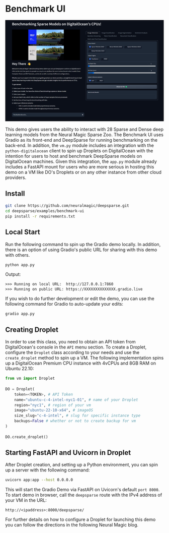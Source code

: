# Benchmark UI

![alt text](pic.png)

This demo gives users the ability to interact with 28 Sparse and Dense deep learning models from the Neural Magic Sparse Zoo. The Benchmark UI uses Gradio as its front-end and DeepSparse for running benchmarking on the back-end. In addition, the `vm.py` module includes an integration with the `python-digitalocean` client to spin up Droplets on DigitalOcean with the intention for users to host and benchmark DeepSparse models on DigitalOcean machines. Given this integration, the `app.py` module already includes a FastAPI mount for users who are more serious in hosting this demo on a VM like DO's Droplets or on any other instance from other cloud providers.

## Install

```bash
git clone https://github.com/neuralmagic/deepsparse.git
cd deepsparse/examples/benchmark-ui
pip install -r requirements.txt
```

## Local Start

Run the following command to spin up the Gradio demo locally. In addition, there is an option of using Gradio's public URL for sharing with this demo with others.

```bash
python app.py
```

Output:

    >>> Running on local URL:  http://127.0.0.1:7860
    >>> Running on public URL: https://XXXXXXXXXXXXXX.gradio.live

If you wish to do further development or edit the demo, you can use the following command for Gradio to auto-update your edits:

```bash
gradio app.py
```

## Creating Droplet

In order to use this class, you need to obtain an API token from DigitalOcean's console in the `API` menu section. To create a Droplet, configure the `Droplet` class according to your needs and use the `create_droplet` method to spin up a VM. The following implementation spins up a DigitalOcean Premium CPU instance with 4vCPUs and 8GB RAM on Ubuntu 22.10:

```python
from vm import Droplet

DO = Droplet(
    token=<TOKEN>, # API Token
    name="ubuntu-c-4-intel-nyc1-01", # name of your Droplet
    region="nyc1", # region of your vm
    image="ubuntu-22-10-x64", # imageOS
    size_slug="c-4-intel", # slug for specific instance type
    backups=False # whether or not to create backup for vm
)

DO.create_droplet()
```

## Starting FastAPI and Uvicorn in Droplet

After Droplet creation, and setting up a Python environment, you can spin up a server with the following command:

```bash
uvicorn app:app --host 0.0.0.0
```

This will start the Gradio Demo via FastAPI on Uvicorn's default `port 8000`. To start demo in browser, call the `deepsparse` route with the IPv4 address of your VM in the URL:

    http://<ipaddress>:8000/deepsparse/

For further details on how to configure a Droplet for launching this demo you can follow the directions in the following Neural Magic blog.
